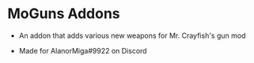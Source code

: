 # MoGuns Addons

- An addon that adds various new weapons for Mr. Crayfish's gun mod

- Made for AlanorMiga#9922 on Discord
